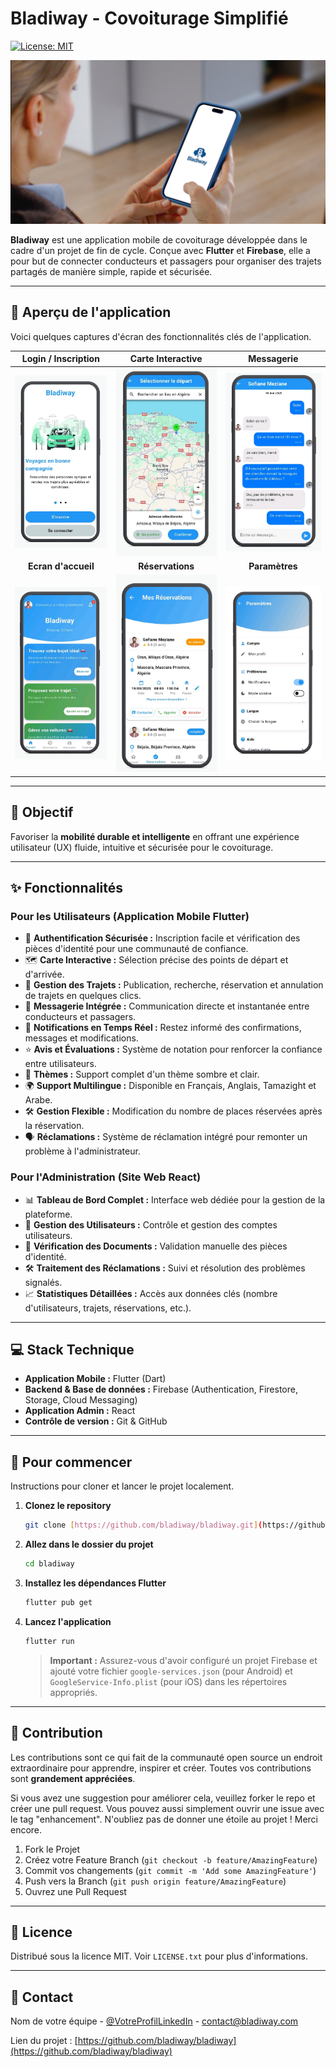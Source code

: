 # Bladiway - Covoiturage Simplifié

[![License: MIT](https://img.shields.io/badge/License-MIT-yellow.svg)](https://opensource.org/licenses/MIT)

![Bannière de présentation de Bladiway](https://github.com/Sofiane-Meziane/Bladiway/blob/31bbc8f7c288badcc5daa317b09af76eddfe67d6/assets/images/banniere%20readme%2001.png)

**Bladiway** est une application mobile de covoiturage développée dans le cadre d'un projet de fin de cycle. Conçue avec **Flutter** et **Firebase**, elle a pour but de connecter conducteurs et passagers pour organiser des trajets partagés de manière simple, rapide et sécurisée.

---

## 📸 Aperçu de l'application

Voici quelques captures d'écran des fonctionnalités clés de l'application.

| Login / Inscription | Carte Interactive | Messagerie |
| :---: | :---: | :---: |
| ![Ecran de connexion](https://github.com/Sofiane-Meziane/Bladiway/blob/276df26704bd9350ee89477b731b26d119aff16e/assets/images/ecran%20inscription.png) | ![Carte interactive pour les trajets](https://github.com/Sofiane-Meziane/Bladiway/blob/23054e33c571047654dd7d3331bc6562825dcd2c/assets/images/carte01.png) | ![Messagerie intégrée](https://github.com/Sofiane-Meziane/Bladiway/blob/23ad5a4dd6df459df89f77610ff0ae58b6febdd8/assets/images/messagerie.png) |
| **Ecran d'accueil** | **Réservations** | **Paramètres** |
| ![ecran d'accueil](https://github.com/Sofiane-Meziane/Bladiway/blob/8bf2a0c386b71506f19ee499303f23bcd561a851/assets/images/ecran%20d'accueil05.png) | ![Réservations](https://github.com/Sofiane-Meziane/Bladiway/blob/1142e034f8c33dccf058925206fb511f18684df6/assets/images/reservations%20reademe.png) | ![Paramètres](https://github.com/Sofiane-Meziane/Bladiway/blob/17ec91f586825f69398c471f7288f5c185f526ad/assets/images/parametres.png) |


---

## 🎯 Objectif

Favoriser la **mobilité durable et intelligente** en offrant une expérience utilisateur (UX) fluide, intuitive et sécurisée pour le covoiturage.

---

## ✨ Fonctionnalités

### Pour les Utilisateurs (Application Mobile Flutter)
* 🔐 **Authentification Sécurisée :** Inscription facile et vérification des pièces d'identité pour une communauté de confiance.
* 🗺️ **Carte Interactive :** Sélection précise des points de départ et d'arrivée.
* 🚗 **Gestion des Trajets :** Publication, recherche, réservation et annulation de trajets en quelques clics.
* 💬 **Messagerie Intégrée :** Communication directe et instantanée entre conducteurs et passagers.
* 🔔 **Notifications en Temps Réel :** Restez informé des confirmations, messages et modifications.
* ⭐ **Avis et Évaluations :** Système de notation pour renforcer la confiance entre utilisateurs.
* 🎨 **Thèmes :** Support complet d'un thème sombre et clair.
* 🌍 **Support Multilingue :** Disponible en Français, Anglais, Tamazight et Arabe.
* 🛠️ **Gestion Flexible :** Modification du nombre de places réservées après la réservation.
* 🗣️ **Réclamations :** Système de réclamation intégré pour remonter un problème à l'administrateur.

### Pour l'Administration (Site Web React)
* 📊 **Tableau de Bord Complet :** Interface web dédiée pour la gestion de la plateforme.
* 👥 **Gestion des Utilisateurs :** Contrôle et gestion des comptes utilisateurs.
* 📄 **Vérification des Documents :** Validation manuelle des pièces d'identité.
* 🛠️ **Traitement des Réclamations :** Suivi et résolution des problèmes signalés.
* 📈 **Statistiques Détaillées :** Accès aux données clés (nombre d'utilisateurs, trajets, réservations, etc.).

---

## 💻 Stack Technique

* **Application Mobile :** Flutter (Dart)
* **Backend & Base de données :** Firebase (Authentication, Firestore, Storage, Cloud Messaging)
* **Application Admin :** React
* **Contrôle de version :** Git & GitHub

---

## 🚀 Pour commencer

Instructions pour cloner et lancer le projet localement.

1.  **Clonez le repository**
    ```sh
    git clone [https://github.com/bladiway/bladiway.git](https://github.com/bladiway/bladiway.git)
    ```
2.  **Allez dans le dossier du projet**
    ```sh
    cd bladiway
    ```
3.  **Installez les dépendances Flutter**
    ```sh
    flutter pub get
    ```
4.  **Lancez l'application**
    ```sh
    flutter run
    ```
    > **Important :** Assurez-vous d'avoir configuré un projet Firebase et ajouté votre fichier `google-services.json` (pour Android) et `GoogleService-Info.plist` (pour iOS) dans les répertoires appropriés.

---

## 🤝 Contribution

Les contributions sont ce qui fait de la communauté open source un endroit extraordinaire pour apprendre, inspirer et créer. Toutes vos contributions sont **grandement appréciées**.

Si vous avez une suggestion pour améliorer cela, veuillez forker le repo et créer une pull request. Vous pouvez aussi simplement ouvrir une issue avec le tag "enhancement". N'oubliez pas de donner une étoile au projet ! Merci encore.

1.  Fork le Projet
2.  Créez votre Feature Branch (`git checkout -b feature/AmazingFeature`)
3.  Commit vos changements (`git commit -m 'Add some AmazingFeature'`)
4.  Push vers la Branch (`git push origin feature/AmazingFeature`)
5.  Ouvrez une Pull Request

---

## 📄 Licence

Distribué sous la licence MIT. Voir `LICENSE.txt` pour plus d'informations.

---

## 📧 Contact

Nom de votre équipe - [@VotreProfilLinkedIn](https://www.linkedin.com/in/votreprofil/) - contact@bladiway.com

Lien du projet : [https://github.com/bladiway/bladiway](https://github.com/bladiway/bladiway)
